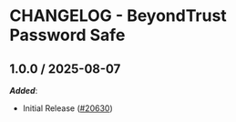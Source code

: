 # CHANGELOG - BeyondTrust Password Safe

<!-- towncrier release notes start -->

## 1.0.0 / 2025-08-07

***Added***:

* Initial Release ([#20630](https://github.com/DataDog/integrations-core/pull/20630))
